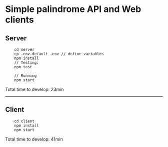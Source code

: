 # Simple palindrome API and Web clients

## Server
```
    cd server
    cp .env.default .env // define variables
    npm install
    // Testing:
    npm test

    // Running
    npm start
```

Total time to develop: 23min

----

## Client
```
    cd client
    npm install
    npm start
```

Total time to develop: 41min
